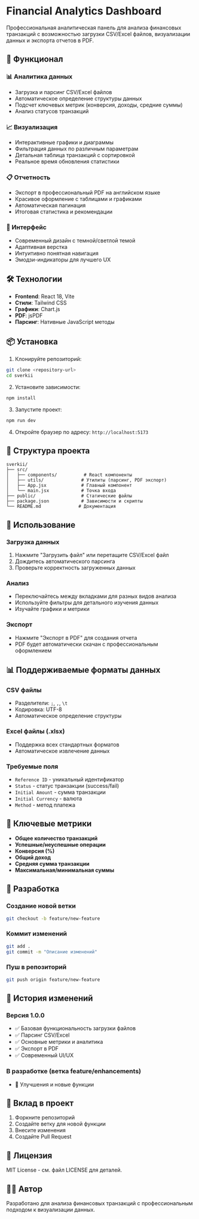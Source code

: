 # Financial Analytics Dashboard

Профессиональная аналитическая панель для анализа финансовых транзакций с возможностью загрузки CSV/Excel файлов, визуализации данных и экспорта отчетов в PDF.

## 🚀 Функционал

### 📊 Аналитика данных
- Загрузка и парсинг CSV/Excel файлов
- Автоматическое определение структуры данных
- Подсчет ключевых метрик (конверсия, доходы, средние суммы)
- Анализ статусов транзакций

### 📈 Визуализация
- Интерактивные графики и диаграммы
- Фильтрация данных по различным параметрам
- Детальная таблица транзакций с сортировкой
- Реальное время обновления статистики

### 📋 Отчетность
- Экспорт в профессиональный PDF на английском языке
- Красивое оформление с таблицами и графиками
- Автоматическая пагинация
- Итоговая статистика и рекомендации

### 🎨 Интерфейс
- Современный дизайн с темной/светлой темой
- Адаптивная верстка
- Интуитивно понятная навигация
- Эмодзи-индикаторы для лучшего UX

## 🛠 Технологии

- **Frontend**: React 18, Vite
- **Стили**: Tailwind CSS
- **Графики**: Chart.js
- **PDF**: jsPDF
- **Парсинг**: Нативные JavaScript методы

## 📦 Установка

1. Клонируйте репозиторий:
```bash
git clone <repository-url>
cd sverkii
```

2. Установите зависимости:
```bash
npm install
```

3. Запустите проект:
```bash
npm run dev
```

4. Откройте браузер по адресу: `http://localhost:5173`

## 📁 Структура проекта

```
sverkii/
├── src/
│   ├── components/          # React компоненты
│   ├── utils/              # Утилиты (парсинг, PDF экспорт)
│   ├── App.jsx             # Главный компонент
│   └── main.jsx            # Точка входа
├── public/                 # Статические файлы
├── package.json            # Зависимости и скрипты
└── README.md              # Документация
```

## 🔧 Использование

### Загрузка данных
1. Нажмите "Загрузить файл" или перетащите CSV/Excel файл
2. Дождитесь автоматического парсинга
3. Проверьте корректность загруженных данных

### Анализ
- Переключайтесь между вкладками для разных видов анализа
- Используйте фильтры для детального изучения данных
- Изучайте графики и метрики

### Экспорт
- Нажмите "Экспорт в PDF" для создания отчета
- PDF будет автоматически скачан с профессиональным оформлением

## 📊 Поддерживаемые форматы данных

### CSV файлы
- Разделители: `;`, `,`, `\t`
- Кодировка: UTF-8
- Автоматическое определение структуры

### Excel файлы (.xlsx)
- Поддержка всех стандартных форматов
- Автоматическое извлечение данных

### Требуемые поля
- `Reference ID` - уникальный идентификатор
- `Status` - статус транзакции (success/fail)
- `Initial Amount` - сумма транзакции
- `Initial Currency` - валюта
- `Method` - метод платежа

## 🎯 Ключевые метрики

- **Общее количество транзакций**
- **Успешные/неуспешные операции**
- **Конверсия (%)**
- **Общий доход**
- **Средняя сумма транзакции**
- **Максимальная/минимальная суммы**

## 🔄 Разработка

### Создание новой ветки
```bash
git checkout -b feature/new-feature
```

### Коммит изменений
```bash
git add .
git commit -m "Описание изменений"
```

### Пуш в репозиторий
```bash
git push origin feature/new-feature
```

## 📝 История изменений

### Версия 1.0.0
- ✅ Базовая функциональность загрузки файлов
- ✅ Парсинг CSV/Excel
- ✅ Основные метрики и аналитика
- ✅ Экспорт в PDF
- ✅ Современный UI/UX

### В разработке (ветка feature/enhancements)
- 🔄 Улучшения и новые функции

## 🤝 Вклад в проект

1. Форкните репозиторий
2. Создайте ветку для новой функции
3. Внесите изменения
4. Создайте Pull Request

## 📄 Лицензия

MIT License - см. файл LICENSE для деталей.

## 👨‍💻 Автор

Разработано для анализа финансовых транзакций с профессиональным подходом к визуализации данных. 
